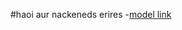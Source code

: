 #haoi aur nackeneds erires
-[model link](https://www.youtube.com/redirect?event=video_description&redir_token=QUFFLUhqbEc2cGE4Z0wyLTVsMHZNMURYbXR1dVNLSmJ6UXxBQ3Jtc0tsSGdIZkZ3X0V2a2x6Ml90UnVwbHJ4Si1sSXFqRkhYeE1sSERQdzloUUNUeXY0b2ZiUUFiOGluY2lIT2RQcmZQTk12R0JYdFkzTm5Kd1hxZ3B0U3MwWDljSXVkZmV1ZmlPUWhMS1VoSWtTNnl5Y2JwUQ&q=https%3A%2F%2Fapp.eraser.io%2Fworkspace%2FYtPqZ1VogxGy1jzIDkzj%3Forigin%3Dshare&v=9B4CvtzXRpc)